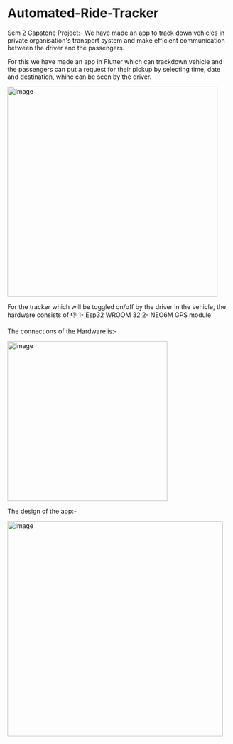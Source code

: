 # Automated-Ride-Tracker

Sem 2 Capstone Project:-
We have made an app to track down vehicles in private organisation's transport system and make efficient communication between the driver and the passengers.

For this we have made an app in Flutter which can trackdown vehicle and the passengers can put a request for their pickup by selecting time, date and destination, whihc can be seen by the driver.

<img width="473" alt="image" src="https://github.com/nio2004/Automated-Ride-Tracker/assets/110836015/c9d598bb-5d7f-4df2-b60b-08f6e42f2241">


For the tracker which will be toggled on/off by the driver in the vehicle, the hardware consists of 👎
1- Esp32 WROOM 32
2- NEO6M GPS module

The connections of the Hardware is:-

<img width="360" alt="image" src="https://github.com/nio2004/Automated-Ride-Tracker/assets/110836015/d994001b-59d5-47d7-aaa9-0dcd7c6bd8f8">

The design of the app:-

<img width="485" alt="image" src="https://github.com/nio2004/Automated-Ride-Tracker/assets/110836015/1ff62784-bb19-4584-bd87-57afb2dca91f">

